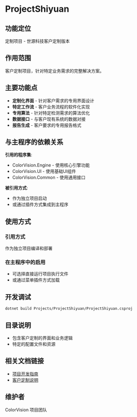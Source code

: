 # ProjectShiyuan

## 功能定位

定制项目 - 世源科技客户定制版本

## 作用范围

客户定制项目，针对特定业务需求的完整解决方案。

## 主要功能点

- **定制化界面** - 针对客户需求的专用界面设计
- **特定工作流** - 客户业务流程的软件化实现  
- **专用算法** - 针对特定检测需求的算法优化
- **数据接口** - 与客户现有系统的数据对接
- **报告生成** - 客户要求的专用报告格式

## 与主程序的依赖关系

**引用的程序集**:
- ColorVision.Engine - 使用核心引擎功能
- ColorVision.UI - 使用基础UI组件
- ColorVision.Common - 使用通用接口

**被引用方式**:
- 作为独立项目启动
- 或通过插件方式集成到主程序

## 使用方式

### 引用方式
作为独立项目编译和部署

### 在主程序中的启用
- 可选择直接运行项目执行文件
- 或通过菜单插件方式加载

## 开发调试

```bash
dotnet build Projects/ProjectShiyuan/ProjectShiyuan.csproj
```

## 目录说明

- 包含客户定制的界面和业务逻辑
- 特定的配置文件和资源

## 相关文档链接

- [项目开发指南](../../docs/extensibility/README.md)
- [客户定制说明](../../docs/getting-started/入门指南.md)

## 维护者

ColorVision 项目团队
